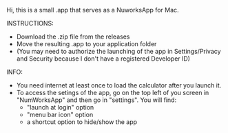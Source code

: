 Hi, this is a small .app that serves as a NuworksApp for Mac.

INSTRUCTIONS:

- Download the .zip file from the releases
- Move the resulting .app to your application folder
- (You may need to authorize the launching of the app in Settings/Privacy and Security because I don't have a registered Developer ID)

INFO:

- You need internet at least once to load the calculator after you launch it.
- To access the setings of the app, go on the top left of you screen in "NumWorksApp" and then go in "settings". You will find:
  - "launch at login" option
  - "menu bar icon" option
  - a shortcut option to hide/show the app

